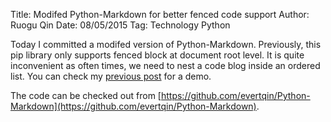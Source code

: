 Title: Modifed Python-Markdown for better fenced code support
Author: Ruogu Qin
Date: 08/05/2015
Tag: Technology
     Python

Today I committed a modifed version of Python-Markdown. Previously, this pip library only supports fenced block at document root level. It is quite inconvenient as often times, we need to nest a code blog inside an ordered list. You can check my [previous post](http://blog.tripplan.info/blog/post/item/14) for a demo.

The code can be checked out from [https://github.com/evertqin/Python-Markdown](https://github.com/evertqin/Python-Markdown).
